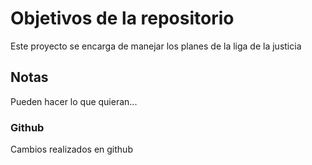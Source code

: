 # Objetivos de la repositorio

Este proyecto se encarga de manejar los planes de la liga de la justicia


## Notas
Pueden hacer lo que quieran...

### Github 
Cambios realizados en github
